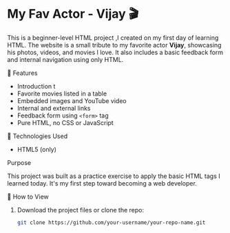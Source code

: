 # My Fav Actor - Vijay 🎬

This is a beginner-level HTML project ,I created on my first day of learning HTML. 
The website is a small tribute to my favorite actor **Vijay**, showcasing his photos, videos, and movies I love.
It also includes a basic feedback form and internal navigation using only HTML.

🌟 Features

- Introduction t
- Favorite movies listed in a table
- Embedded images and YouTube video
- Internal and external links
- Feedback form using `<form>` tag
- Pure HTML, no CSS or JavaScript

📂 Technologies Used

- HTML5 (only)

 Purpose

This project was built as a practice exercise to apply the basic HTML tags I learned today. It's my first step toward becoming a web developer.

🚀 How to View

1. Download the project files or clone the repo:
   ```bash
   git clone https://github.com/your-username/your-repo-name.git
